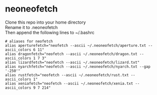 # neoneofetch
Clone this repo into your home directory  
Rename it to .neoneofetch  
Then append the following lines to ~/.bashrc
```
# aliases for neofetch
alias aperturefetch="neofetch --ascii ~/.neoneofetch/aperture.txt --ascii_colors 6 11"
alias dragonfetch="neofetch --ascii ~/.neoneofetch/dragon.txt --ascii_colors 1 7 3"
alias lizardfetch="neofetch --ascii ~/.neoneofetch/lizard.txt"
alias nyarchfetch="neofetch --ascii ~/.neoneofetch/nyarch.txt --gap '-250'"
alias rustfetch="neofetch --ascii ~/.neoneofetch/rust.txt --ascii_colors 1"
alias xeniafetch="neofetch --ascii ~/.neoneofetch/xenia.txt --ascii_colors 9 7 214"
```

